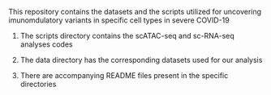 This repository contains the datasets and the scripts utilized for uncovering imunomdulatory variants in specific cell types in severe COVID-19 

1. The scripts directory contains the scATAC-seq and sc-RNA-seq analyses codes 

2. The data directory has the corresponding datasets used for our analysis 

3. There are accompanying README files present in the specific directories 




